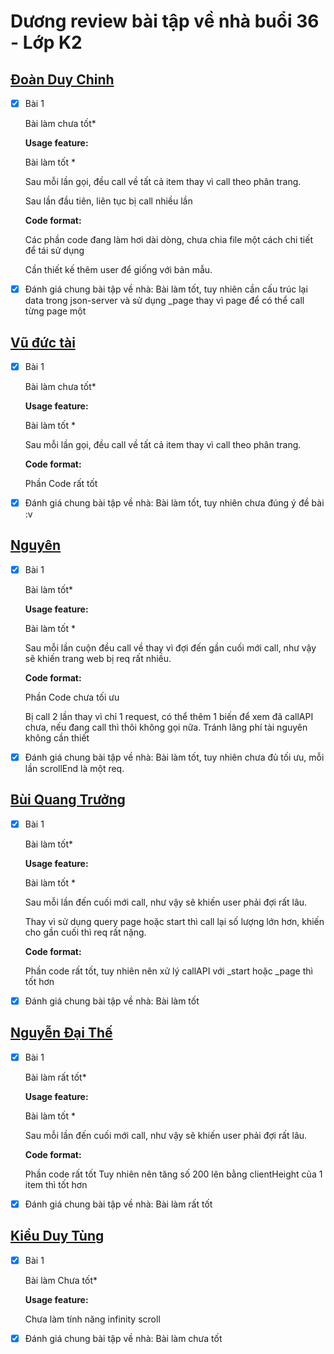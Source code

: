 # Dương review bài tập về nhà buổi 36 - Lớp K2

## [Đoàn Duy Chinh](https://duychinh.github.io/f8-fullstack-KS2/Day-35-Scroll/index.html)

- [x] Bài 1

  Bài làm chưa tốt\*

  **Usage feature:**

  Bài làm tốt \*

  Sau mỗi lần gọi, đều call về tất cả item thay vì call theo phân trang.

  Sau lần đầu tiên, liên tục bị call nhiều lần

  **Code format:**

  Các phần code đang làm hơi dài dòng, chưa chia file một cách chi tiết để tái sử dụng

  Cần thiết kế thêm user để giống với bản mẫu.

- [x] Đánh giá chung bài tập về nhà: Bài làm tốt, tuy nhiên cần cấu trúc lại data trong json-server và sử dụng \_page thay vì page để có thể call từng page một

## [Vũ đức tài](https://apeiron.id.vn/homework/day_36/)

- [x] Bài 1

  Bài làm chưa tốt\*

  **Usage feature:**

  Bài làm tốt \*

  Sau mỗi lần gọi, đều call về tất cả item thay vì call theo phân trang.

  **Code format:**

  Phần Code rất tốt

- [x] Đánh giá chung bài tập về nhà: Bài làm tốt, tuy nhiên chưa đúng ý đề bài :v

## [Nguyên](https://nguyenjs6868.github.io/f8k2FullkBtvn/Day_35...nfinity%20scroll/index.html/)

- [x] Bài 1

  Bài làm tốt\*

  **Usage feature:**

  Bài làm tốt \*

  Sau mỗi lần cuộn đều call về thay vì đợi đến gần cuối mới call, như vậy sẽ khiến trang web bị req rất nhiều.

  **Code format:**

  Phần Code chưa tối ưu

  Bị call 2 lần thay vì chỉ 1 request, có thể thêm 1 biến để xem đã callAPI chưa, nếu đang call thì thôi không gọi nữa.
  Tránh lãng phí tài nguyên không cần thiết

- [x] Đánh giá chung bài tập về nhà: Bài làm tốt, tuy nhiên chưa đủ tối ưu, mỗi lần scrollEnd là một req.

## [Bùi Quang Trưởng](https://okazakitruong.github.io/BQTruong-F8-K2-Offline/Day36/ex01.html)

- [x] Bài 1

  Bài làm tốt\*

  **Usage feature:**

  Bài làm tốt \*

  Sau mỗi lần đến cuối mới call, như vậy sẽ khiến user phải đợi rất lâu.

  Thay vì sử dụng query page hoặc start thì call lại số lượng lớn hơn, khiến cho gần cuối thì req rất nặng.

  **Code format:**

  Phần code rất tốt, tuy nhiên nên xử lý callAPI với \_start hoặc \_page thì tốt hơn

- [x] Đánh giá chung bài tập về nhà: Bài làm tốt

## [Nguyễn Đại Thế](https://daithehh04.github.io/fullstack/day35/exercise-1.html)

- [x] Bài 1

  Bài làm rất tốt\*

  **Usage feature:**

  Bài làm tốt \*

  Sau mỗi lần đến cuối mới call, như vậy sẽ khiến user phải đợi rất lâu.

  **Code format:**

  Phần code rất tốt
  Tuy nhiên nên tăng số 200 lên bằng clientHeight của 1 item thì tốt hơn

- [x] Đánh giá chung bài tập về nhà: Bài làm rất tốt

## [Kiều Duy Tùng](https://stung16.github.io/ex_f8-fullstack/Day36/)

- [x] Bài 1

  Bài làm Chưa tốt\*

  **Usage feature:**

  Chưa làm tính năng infinity scroll

- [x] Đánh giá chung bài tập về nhà: Bài làm chưa tốt
